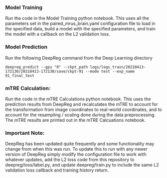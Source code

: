 ### Model Training
Run the code in the Model Training python notebook. This uses all the parameters set in the paired_mrus_brain.yaml configuration file to load in the specified data, build a model with the specified parameters, and train the model with a callback on the L2 validation loss.

### Model Prediction
Run the following DeepReg command from the Deep Learning directory

```
deepreg_predict --gpu "0" --ckpt_path logs/logs_train/20210413-172130/20210413-172130/save/ckpt-91 --mode test --exp_name 91_final_test
```

### mTRE Calculation:
Run the code in the mTRE Calculations python notebook. This uses the prediction results from DeepReg and recalculates the mTRE to account for the transformation from image coordinates to real-world coordinates, and to account for the resampling / scaling done during the data preprocessing. The mTRE results are printed out in the mTRE Calcuations notebook.

### Important Note:
DeepReg has been updated quite frequently and some functionality may change from when this was run. To update this to run with any newer version of DeepReg simply modify the configuration file to work with whatever updates, add the L2 loss code from this repository to deepreg/loss/label.py, and update deepreg/train.py to include the same L2 validation loss callback and training history return. 
